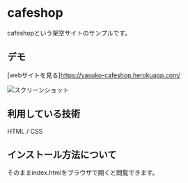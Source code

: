 cafeshop
===

cafeshopという架空サイトのサンプルです。

## デモ

[webサイトを見る]https://yasuko-cafeshop.herokuapp.com/

![スクリーンショット](https://user-images.githubusercontent.com/84828867/143333395-9898f9ba-16d5-42f9-8a14-e090a6cbb9bb.png)

## 利用している技術
HTML / CSS

## インストール方法について
そのままindex.htmlをブラウザで開くと閲覧できます。



